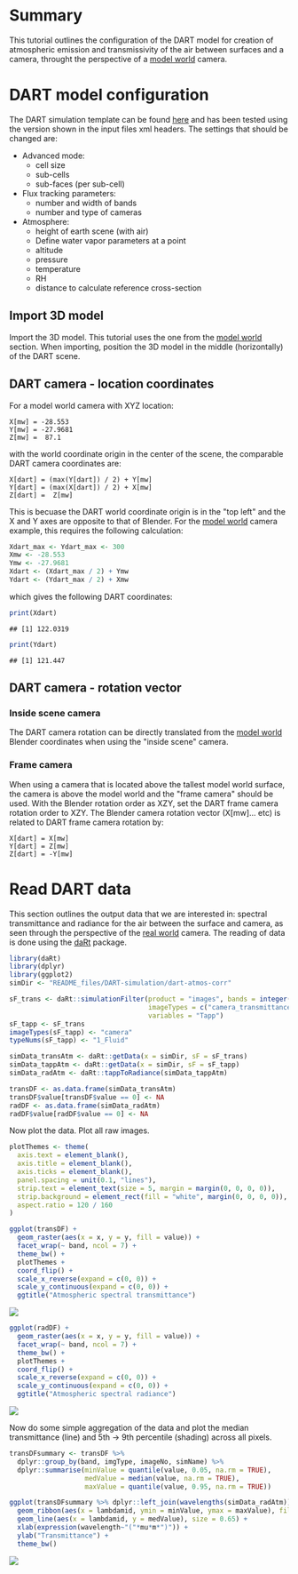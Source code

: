 # Summary 

This tutorial outlines the configuration of the DART model for creation of atmospheric emission and transmissivity of the air between surfaces and a camera, throught the perspective of a [model world](../Model-world) camera.

# DART model configuration

The DART simulation template can be found [here](README_files/DART-simulation) and has been tested using the version shown in the input files xml headers. The settings that should be changed are:

- Advanced mode:
    - cell size 
    - sub-cells
    - sub-faces (per sub-cell)
- Flux tracking parameters:
    - number and width of bands
    - number and type of cameras
- Atmosphere:
    - height of earth scene (with air)
    - Define water vapor parameters at a point 
    - altitude
    - pressure
    - temperature
    - RH
    - distance to calculate reference cross-section

## Import 3D model

Import the 3D model. This tutorial uses the one from the [model world](../Model-world) section. When importing, position the 3D model in the middle (horizontally) of the DART scene.

## DART camera - location coordinates

For a model world camera with XYZ location:

```
X[mw] = -28.553
Y[mw] = -27.9681
Z[mw] =  87.1
```

with the world coordinate origin in the center of the scene, the comparable DART camera coordinates are:

```
X[dart] = (max(Y[dart]) / 2) + Y[mw]
Y[dart] = (max(X[dart]) / 2) + X[mw]
Z[dart] =  Z[mw]
```
This is becuase the DART world coordinate origin is in the "top left" and the X and Y axes are opposite to that of Blender. For the [model world](../Model-world) camera example, this requires the following calculation:


```r
Xdart_max <- Ydart_max <- 300
Xmw <- -28.553
Ymw <- -27.9681
Xdart <- (Xdart_max / 2) + Ymw
Ydart <- (Ydart_max / 2) + Xmw
```
which gives the following DART coordinates:


```r
print(Xdart)
```

```
## [1] 122.0319
```

```r
print(Ydart)
```

```
## [1] 121.447
```

## DART camera - rotation vector

### Inside scene camera

The DART camera rotation can be directly translated from the [model world](../Model-world) Blender coordinates when using the "inside scene" camera. 

### Frame camera

When using a camera that is located above the tallest model world surface, the camera is above the model world and the "frame camera" should be used. With the Blender rotation order as XZY, set the DART frame camera rotation order to XZY. The Blender camera rotation vector (X[mw]... etc) is related to DART frame camera rotation by: 

```
X[dart] = X[mw]
Y[dart] = Z[mw]
Z[dart] = -Y[mw]
```

# Read DART data

This section outlines the output data that we are interested in: spectral transmittance and radiance for the air between the surface and camera, as seen through the perspective of the [real world](../Real-world-images) camera. The reading of data is done using the [daRt](https://github.com/willmorrison1/daRt) package.


```r
library(daRt)
library(dplyr)
library(ggplot2)
simDir <- "README_files/DART-simulation/dart-atmos-corr"

sF_trans <- daRt::simulationFilter(product = "images", bands = integer(), iters = "ITERX", 
                                   imageTypes = c("camera_transmittance"), typeNums = "",
                                   variables = "Tapp")
sF_tapp <- sF_trans
imageTypes(sF_tapp) <- "camera"
typeNums(sF_tapp) <- "1_Fluid"

simData_transAtm <- daRt::getData(x = simDir, sF = sF_trans)
simData_tappAtm <- daRt::getData(x = simDir, sF = sF_tapp)
simData_radAtm <- daRt::tappToRadiance(simData_tappAtm)

transDF <- as.data.frame(simData_transAtm)
transDF$value[transDF$value == 0] <- NA
radDF <- as.data.frame(simData_radAtm)
radDF$value[radDF$value == 0] <- NA
```

Now plot the data. Plot all raw images.

```r
plotThemes <- theme(
  axis.text = element_blank(),
  axis.title = element_blank(),
  axis.ticks = element_blank(), 
  panel.spacing = unit(0.1, "lines"),
  strip.text = element_text(size = 5, margin = margin(0, 0, 0, 0)),
  strip.background = element_rect(fill = "white", margin(0, 0, 0, 0)),
  aspect.ratio = 120 / 160
)

ggplot(transDF) +
  geom_raster(aes(x = x, y = y, fill = value)) +
  facet_wrap(~ band, ncol = 7) +
  theme_bw() +
  plotThemes +
  coord_flip() +
  scale_x_reverse(expand = c(0, 0)) +
  scale_y_continuous(expand = c(0, 0)) +
  ggtitle("Atmospheric spectral transmittance")
```

![](README_files/figure-markdown_github/unnamed-chunk-5-1.png)

```r
ggplot(radDF) +
  geom_raster(aes(x = x, y = y, fill = value)) +
  facet_wrap(~ band, ncol = 7) +
  theme_bw() +
  plotThemes +
  coord_flip() +
  scale_x_reverse(expand = c(0, 0)) +
  scale_y_continuous(expand = c(0, 0)) +
  ggtitle("Atmospheric spectral radiance")
```

![](README_files/figure-markdown_github/unnamed-chunk-5-2.png)

Now do some simple aggregation of the data and plot the median transmittance (line) and 5th -> 9th percentile (shading) across all pixels.

```r
transDFsummary <- transDF %>%
  dplyr::group_by(band, imgType, imageNo, simName) %>%
  dplyr::summarise(minValue = quantile(value, 0.05, na.rm = TRUE),
                   medValue = median(value, na.rm = TRUE),
                   maxValue = quantile(value, 0.95, na.rm = TRUE))

ggplot(transDFsummary %>% dplyr::left_join(wavelengths(simData_radAtm))) +
  geom_ribbon(aes(x = lambdamid, ymin = minValue, ymax = maxValue), fill = "grey") +
  geom_line(aes(x = lambdamid, y = medValue), size = 0.65) +
  xlab(expression(wavelength~"("*mu*m*")")) +
  ylab("Transmittance") + 
  theme_bw()
```

![](README_files/figure-markdown_github/unnamed-chunk-6-1.png)

